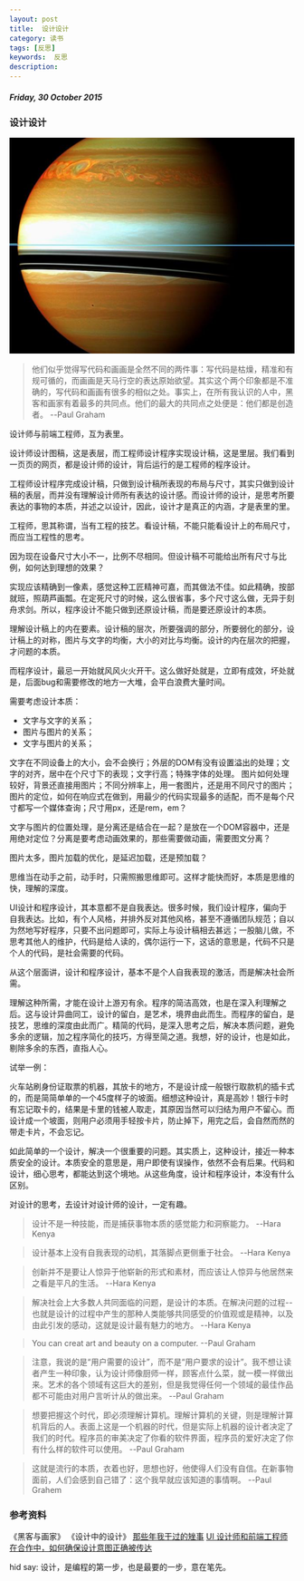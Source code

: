 ```yaml
---
layout: post
title:  设计设计
category: 读书
tags: [反思]
keywords:  反思
description: 
---
```


##### Friday, 30 October 2015

### 设计设计

![satrun](/../../assets/img/book/2015/saturn.jpg)

> 他们似乎觉得写代码和画画是全然不同的两件事：写代码是枯燥，精准和有规可循的，而画画是天马行空的表达原始欲望。其实这个两个印象都是不准确的，写代码和画画有很多的相似之处。事实上，在所有我认识的人中，黑客和画家有着最多的共同点。他们的最大的共同点之处便是：他们都是创造者。
--Paul Graham

设计师与前端工程师，互为表里。

设计师设计图稿，这是表层，而工程师设计程序实现设计稿，这是里层。我们看到一页页的网页，都是设计师的设计，背后运行的是工程师的程序设计。

工程师设计程序完成设计稿，只做到设计稿所表现的布局与尺寸，其实只做到设计稿的表层，而并没有理解设计师所有表达的设计感。而设计师的设计，是思考所要表达的事物的本质，并述之以设计，因此，设计才是真正的内涵，才是表里的里。

工程师，思其称谓，当有工程的技艺。看设计稿，不能只能看设计上的布局尺寸，而应当工程性的思考。

因为现在设备尺寸大小不一，比例不尽相同。但设计稿不可能给出所有尺寸与比例，如何达到理想的效果？

实现应该精确到一像素，感觉这种工匠精神可嘉，而其做法不佳。如此精确，按部就班，照葫芦画瓢。在定死尺寸的时候，这么很省事，多个尺寸这么做，无异于刻舟求剑。所以，程序设计不能只做到还原设计稿，而是要还原设计的本质。

理解设计稿上的内在要素。设计稿的层次，所要强调的部分，所要弱化的部分，设计稿上的对称，图片与文字的均衡，大小的对比与均衡。设计的内在层次的把握，才问题的本质。

而程序设计，最忌一开始就风风火火开干。这么做好处就是，立即有成效，坏处就是，后面bug和需要修改的地方一大堆，会平白浪费大量时间。

需要考虑设计本质：

- 文字与文字的关系；
- 图片与图片的关系；
- 文字与图片的关系；


文字在不同设备上的大小，会不会换行；外层的DOM有没有设置溢出的处理；文字的对齐，居中在个尺寸下的表现；文字行高；特殊字体的处理。
图片如何处理较好，背景还直接用图片；不同分辨率上，用一套图片，还是用不同尺寸的图片；图片的定位，如何在响应式在做到，用最少的代码实现最多的适配，而不是每个尺寸都写一个媒体查询；尺寸用px，还是rem，em？

文字与图片的位置处理，是分离还是结合在一起？是放在一个DOM容器中，还是用绝对定位？分离是要考虑动画效果的，那些需要做动画，需要图文分离？

图片太多，图片加载的优化，是延迟加载，还是预加载？

思维当在动手之前，动手时，只需照搬思维即可。这样才能快而好，本质是思维的快，理解的深度。

UI设计和程序设计，其本意都不是自我表达。很多时候，我们设计程序，偏向于自我表达。比如，有个人风格，并排外反对其他风格，甚至不遵循团队规范；自以为然地写好程序，只要不出问题即可，实际上与设计稿相去甚远；一股脑儿做，不思考其他人的维护，代码是给人读的，偶尔运行一下，这话的意思是，代码不只是个人的代码，是社会需要的代码。

从这个层面讲，设计和程序设计，基本不是个人自我表现的激活，而是解决社会所需。

理解这种所需，才能在设计上游刃有余。程序的简洁高效，也是在深入利理解之后。这与设计异曲同工，设计的留白，是艺术，境界由此而生。而程序的留白，是技艺，思维的深度由此而广。精简的代码，是深入思考之后，解决本质问题，避免多余的逻辑，加之程序简化的技巧，方得至简之道。我想，好的设计，也是如此，剔除多余的东西，直指人心。

试举一例：

火车站刷身份证取票的机器，其放卡的地方，不是设计成一般银行取款机的插卡式的，而是简简单单的一个45度样子的坡面。细想这种设计，真是高妙！银行卡时有忘记取卡的，结果是卡里的钱被人取走，其原因当然可以归结为用户不留心。而设计成一个坡面，则用户必须用手轻按卡片，防止掉下，用完之后，会自然而然的带走卡片，不会忘记。

如此简单的一个设计，解决一个很重要的问题。其实质上，这种设计，接近一种本质安全的设计。本质安全的意思是，用户即使有误操作，依然不会有后果。代码和设计，细心思考，都能达到这个境地。从这些角度，设计和程序设计，本没有什么区别。

对设计的思考，去设计对设计师的设计，一定有趣。

> 设计不是一种技能，而是捕获事物本质的感觉能力和洞察能力。
--Hara Kenya

> 设计基本上没有自我表现的动机，其落脚点更侧重于社会。
--Hara Kenya

> 创新并不是要让人惊异于他崭新的形式和素材，而应该让人惊异与他居然来之看是平凡的生活。
--Hara Kenya

> 解决社会上大多数人共同面临的问题，是设计的本质。在解决问题的过程--也就是设计的过程中产生的那种人类能够共同感受的价值观或是精神，以及由此引发的感动，这就是设计最有魅力的地方。
--Hara Kenya

> You can creat art and beauty on a computer.
--Paul Graham

> 注意，我说的是“用户需要的设计”，而不是“用户要求的设计”。我不想让读者产生一种印象，认为设计师像厨师一样，顾客点什么菜，就一模一样做出来。艺术的各个领域有这巨大的差别，但是我觉得任何一个领域的最佳作品都不可能由对用户言听计从的做出来。
--Paul Graham

> 想要把握这个时代，即必须理解计算机。理解计算机的关键，则是理解计算机背后的人。表面上这是一个机器的时代，但是实际上机器的设计者决定了我们的时代。程序员的审美决定了你看的软件界面，程序员的爱好决定了你有什么样的软件可以使用。
--Paul Graham

> 这就是流行的本质，衣着也好，思想也好，他使得人们没有自信。在新事物面前，人们会感到自己错了：这个我早就应该知道的事情啊。
--Paul Grahem

### 参考资料

《黑客与画家》
《设计中的设计》
[那些年我干过的矬事](http://div.io/topic/1393)
[UI 设计师和前端工程师在合作中，如何确保设计意图正确被传达](http://36kr.com/p/24672.html)

hid say: 设计，是编程的第一步，也是最要的一步，意在笔先。


